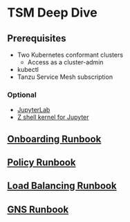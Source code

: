 # TSM Deep Dive

## Prerequisites

- Two Kubernetes conformant clusters
  - Access as a cluster-admin
- kubectl
- Tanzu Service Mesh subscription

### Optional
  - [JupyterLab](https://jupyter.org/install.html)
  - [Z shell kernel for Jupyter](https://github.com/danylo-dubinin/zsh-jupyter-kernel)

## [Onboarding Runbook](onboarding-runbook.ipynb)

## [Policy Runbook](policy-runbook.ipynb)

## [Load Balancing Runbook](load-balancing-runbook.ipynb)

## [GNS Runbook](gns-runbook.ipynb)